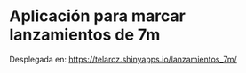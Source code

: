 # Aplicación para marcar lanzamientos de 7m

Desplegada en: https://telaroz.shinyapps.io/lanzamientos_7m/
